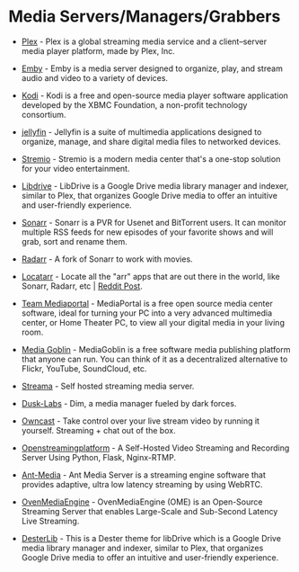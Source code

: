 # Media Servers/Managers/Grabbers

-   [Plex](https://www.plex.tv/) - Plex is a global streaming media service and a client–server media player platform, made by Plex, Inc.

-   [Emby](https://emby.media/) - Emby is a media server designed to organize, play, and stream audio and video to a variety of devices.

-   [Kodi](https://kodi.tv/) - Kodi is a free and open-source media player software application developed by the XBMC Foundation, a non-profit technology consortium.

-   [jellyfin](https://jellyfin.org/) - Jellyfin is a suite of multimedia applications designed to organize, manage, and share digital media files to networked devices.

-   [Stremio](https://www.stremio.com/) - Stremio is a modern media center that's a one-stop solution for your video entertainment.

-   [Libdrive](https://github.com/libdrive/libdrive) - LibDrive is a Google Drive media library manager and indexer, similar to Plex, that organizes Google Drive media to offer an intuitive and user-friendly experience.

-   [Sonarr](https://sonarr.tv/) - Sonarr is a PVR for Usenet and BitTorrent users. It can monitor multiple RSS feeds for new episodes of your favorite shows and will grab, sort and rename them.

-   [Radarr](https://radarr.video/) - A fork of Sonarr to work with movies.

-   [Locatarr](https://github.com/rustyshackleford36/locatarr) - Locate all the "arr" apps that are out there in the world, like Sonarr, Radarr, etc | [Reddit Post](https://amp.reddit.com/r/radarr/comments/hbwnb2/a_list_of_all_companion_tools_and_software/).

-   [Team Mediaportal](https://www.team-mediaportal.com/) - MediaPortal is a free open source media center software, ideal for turning your PC into a very advanced multimedia center, or Home Theater PC, to view all your digital media in your living room.

-   [Media Goblin](https://mediagoblin.org/) - MediaGoblin is a free software media publishing platform that anyone can run. You can think of it as a decentralized alternative to Flickr, YouTube, SoundCloud, etc.

-   [Streama](https://github.com/streamaserver/streama) - Self hosted streaming media server.

-   [Dusk-Labs](https://github.com/Dusk-Labs/dim) - Dim, a media manager fueled by dark forces.

-   [Owncast](https://github.com/owncast/owncast) - Take control over your live stream video by running it yourself. Streaming + chat out of the box.

-   [Openstreamingplatform](https://openstreamingplatform.com/) - A Self-Hosted Video Streaming and Recording Server Using Python, Flask, Nginx-RTMP.

-   [Ant-Media](https://github.com/ant-media/ant-media-server) - Ant Media Server is a streaming engine software that provides adaptive, ultra low latency streaming by using WebRTC.

-   [OvenMediaEngine](https://github.com/AirenSoft/OvenMediaEngine) - OvenMediaEngine (OME) is an Open-Source Streaming Server that enables Large-Scale and Sub-Second Latency Live Streaming.

-   [DesterLib](https://github.com/DesterLib) - This is a Dester theme for libDrive which is a Google Drive media library manager and indexer, similar to Plex, that organizes Google Drive media to offer an intuitive and user-friendly experience.
